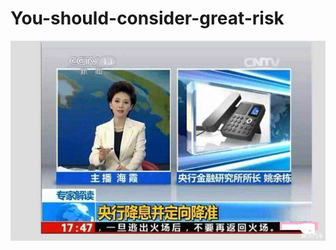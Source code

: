 # You-should-consider-great-risk
![火场](https://github.com/zhaoxiangchumei/You-should-consider-great-risk/blob/master/images/%E7%81%AB%E5%9C%BA.jpg)
